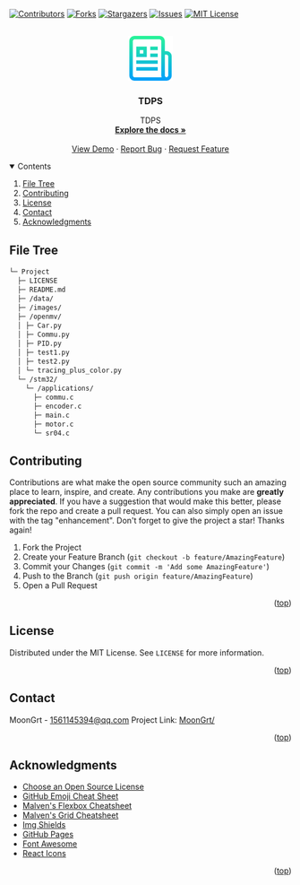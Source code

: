 <div id="top"></div>

[![Contributors][contributors-shield]][contributors-url]
[![Forks][forks-shield]][forks-url]
[![Stargazers][stars-shield]][stars-url]
[![Issues][issues-shield]][issues-url]
[![MIT License][license-shield]][license-url]


<!-- PROJECT LOGO -->
<br />
<div align="center">
	<a href="https://github.com/MoonGrt/TDPS">
	<img src="images/logo.png" alt="Logo" width="80" height="80">
	</a>
<h3 align="center">TDPS</h3>
	<p align="center">
	TDPS
	<br />
	<a href="https://github.com/MoonGrt/TDPS"><strong>Explore the docs »</strong></a>
	<br />
	<br />
	<a href="https://github.com/MoonGrt/TDPS">View Demo</a>
	·
	<a href="https://github.com/MoonGrt/TDPS/issues">Report Bug</a>
	·
	<a href="https://github.com/MoonGrt/TDPS/issues">Request Feature</a>
	</p>
</div>


<!-- CONTENTS -->
<details open>
  <summary>Contents</summary>
  <ol>
    <li><a href="#file-tree">File Tree</a></li>
    <li><a href="#contributing">Contributing</a></li>
    <li><a href="#license">License</a></li>
    <li><a href="#contact">Contact</a></li>
    <li><a href="#acknowledgments">Acknowledgments</a></li>
  </ol>
</details>


<!-- FILE TREE -->
## File Tree

```
└─ Project
  ├─ LICENSE
  ├─ README.md
  ├─ /data/
  ├─ /images/
  ├─ /openmv/
  │ ├─ Car.py
  │ ├─ Commu.py
  │ ├─ PID.py
  │ ├─ test1.py
  │ ├─ test2.py
  │ └─ tracing_plus_color.py
  └─ /stm32/
    └─ /applications/
      ├─ commu.c
      ├─ encoder.c
      ├─ main.c
      ├─ motor.c
      └─ sr04.c

```


<!-- CONTRIBUTING -->
## Contributing
Contributions are what make the open source community such an amazing place to learn, inspire, and create. Any contributions you make are **greatly appreciated**.
If you have a suggestion that would make this better, please fork the repo and create a pull request. You can also simply open an issue with the tag "enhancement".
Don't forget to give the project a star! Thanks again!
1. Fork the Project
2. Create your Feature Branch (`git checkout -b feature/AmazingFeature`)
3. Commit your Changes (`git commit -m 'Add some AmazingFeature'`)
4. Push to the Branch (`git push origin feature/AmazingFeature`)
5. Open a Pull Request
<p align="right">(<a href="#top">top</a>)</p>


<!-- LICENSE -->
## License
Distributed under the MIT License. See `LICENSE` for more information.
<p align="right">(<a href="#top">top</a>)</p>


<!-- CONTACT -->
## Contact
MoonGrt - 1561145394@qq.com
Project Link: [MoonGrt/](https://github.com/MoonGrt/)
<p align="right">(<a href="#top">top</a>)</p>


<!-- ACKNOWLEDGMENTS -->
## Acknowledgments
* [Choose an Open Source License](https://choosealicense.com)
* [GitHub Emoji Cheat Sheet](https://www.webpagefx.com/tools/emoji-cheat-sheet)
* [Malven's Flexbox Cheatsheet](https://flexbox.malven.co/)
* [Malven's Grid Cheatsheet](https://grid.malven.co/)
* [Img Shields](https://shields.io)
* [GitHub Pages](https://pages.github.com)
* [Font Awesome](https://fontawesome.com)
* [React Icons](https://react-icons.github.io/react-icons/search)   
<p align="right">(<a href="#top">top</a>)</p>


<!-- MARKDOWN LINKS & IMAGES -->
<!-- https://www.markdownguide.org/basic-syntax/#reference-style-links -->
[contributors-shield]: https://img.shields.io/github/contributors/MoonGrt/TDPS.svg?style=for-the-badge
[contributors-url]: https://github.com/MoonGrt/TDPS/graphs/contributors
[forks-shield]: https://img.shields.io/github/forks/MoonGrt/TDPS.svg?style=for-the-badge
[forks-url]: https://github.com/MoonGrt/TDPS/network/members
[stars-shield]: https://img.shields.io/github/stars/MoonGrt/TDPS.svg?style=for-the-badge
[stars-url]: https://github.com/MoonGrt/TDPS/stargazers
[issues-shield]: https://img.shields.io/github/issues/MoonGrt/TDPS.svg?style=for-the-badge
[issues-url]: https://github.com/MoonGrt/TDPS/issues
[license-shield]: https://img.shields.io/github/license/MoonGrt/TDPS.svg?style=for-the-badge
[license-url]: https://github.com/MoonGrt/TDPS/blob/master/LICENSE

